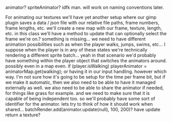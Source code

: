 animator? spriteAnimator? idfk man. will work on naming conventions later.

For animating our textures we'll have yet another setup where our gimp plugin saves a data / json file with our relative file paths, frame numbers, frame lengths, etc.
we'll create a new map with our frame, texture, length, etc.
in this class we'll have a method to update that can optionally select the frame we're on.?
something is missing... we need to have different animation possibilities such as when the player walks, jumps, swims, etc... I suppose when the player is in any of these states we're technically rendering a different sprite batch...
yeah in that scenario we'd probably have something within the player object that switches the animators around. possibly even in a map even. if (player.isWalking) playerAnimator = animatorMap.get(walking); or having it in our input handling. however which way.
I'm not sure how it's going to be setup for the time per frame bit, but if we make it automatic, then we also need to be able to have it managed externally as well.
we also need to be able to share the animator if needed, for things like grass for example. and we need to make sure that it is capable of being independent too. so we'll probably have some sort of identifier for the animator.
lets try to think of how it should work when shared...
batchRender.add(animator.update(null), 100, 200)?
have update return a texture?
